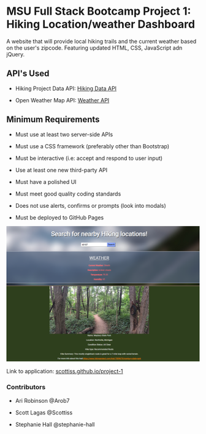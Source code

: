 # MSU Full Stack Bootcamp Project 1: Hiking Location/weather Dashboard

A website that will provide local hiking trails and the current weather based on the user's zipcode. Featuring updated HTML, CSS, JavaScript adn jQuery.

## API's Used

* Hiking Project Data API: [Hiking Data API](https://www.hikingproject.com/data)

* Open Weather Map API: [Weather API](https://openweathermap.org/api)

## Minimum Requirements

* Must use at least two server-side APIs

* Must use a CSS framework (preferably other than Bootstrap)

* Must be interactive (i.e: accept and respond to user input)

* Use at least one new third-party API

* Must have a polished UI

* Must meet good quality coding standards

* Does not use alerts, confirms or prompts (look into modals)

* Must be deployed to GitHub Pages

![Screenshot of application](/assets/images/ScreenShot.PNG)

Link to application: [scottiss.github.io/project-1](https://scottiss.github.io/project-1)

### Contributors

* Ari Robinson @Arob7

* Scott Lagas @Scottiss

* Stephanie Hall @stephanie-hall
